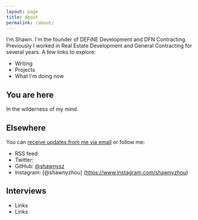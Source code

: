 ```yaml
---
layout: page
title: About
permalink: /about/
---
```


I'm Shawn. I'm the founder of DEFiNE Development and DFN Contracting. Previously I worked in Real Estate Development and General Contracting for several years. A few links to explore:

- Writing
- Projects
- What I'm doing now

## You are here

In the wilderness of my mind.

## Elsewhere

You can [receive updates from me via email]( ) or follow me:

- RSS feed: 
- Twitter: 
- GitHub: [@shawnysz](https://github.com/shawnysz)
- Instagram: [@shawnyzhou] (https://www.instagram.com/shawnyzhou)

## Interviews

- Links
- Links




[jekyll-organization]: https://github.com/jekyll
